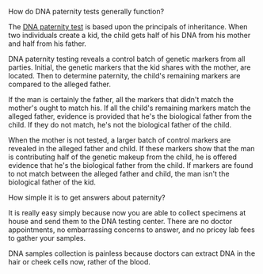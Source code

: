 How do DNA paternity tests generally function?

The <a href="http://paternitytestinglabs.com/paternity-test/" title="paternity test">DNA paternity test</a> is based upon the principals of inheritance. When two individuals create a kid, the child gets half of his DNA from his mother and half from his father.

DNA paternity testing reveals a control batch of genetic markers from all parties. Initial, the genetic markers that the kid shares with the mother, are located. Then to determine paternity, the child's remaining markers are compared to the alleged father.

If the man is certainly the father, all the markers that didn't match the mother's ought to match his. If all the child's remaining markers match the alleged father, evidence is provided that he's the biological father from the child. If they do not match, he's not the biological father of the child.

When the mother is not tested, a larger batch of control markers are revealed in the alleged father and child. If these markers show that the man is contributing half of the genetic makeup from the child, he is offered evidence that he's the biological father from the child. If markers are found to not match between the alleged father and child, the man isn't the biological father of the kid.

How simple it is to get answers about paternity?

It is really easy simply because now you are able to collect specimens at house and send them to the DNA testing center. There are no doctor appointments, no embarrassing concerns to answer, and no pricey lab fees to gather your samples.

DNA samples collection is painless because doctors can extract DNA in the hair or cheek cells now, rather of the blood.
